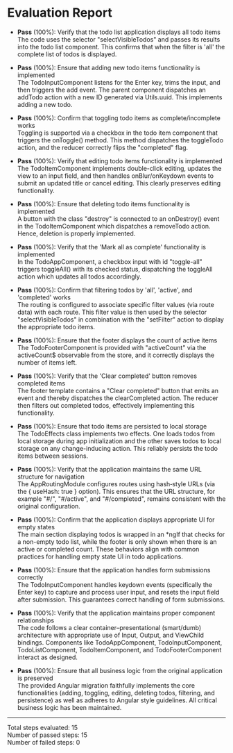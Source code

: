 # Evaluation Report

- **Pass** (100%): Verify that the todo list application displays all todo items  
  The code uses the selector "selectVisibleTodos" and passes its results into the todo list component. This confirms that when the filter is 'all' the complete list of todos is displayed.

- **Pass** (100%): Ensure that adding new todo items functionality is implemented  
  The TodoInputComponent listens for the Enter key, trims the input, and then triggers the add event. The parent component dispatches an addTodo action with a new ID generated via Utils.uuid. This implements adding a new todo.

- **Pass** (100%): Confirm that toggling todo items as complete/incomplete works  
  Toggling is supported via a checkbox in the todo item component that triggers the onToggle() method. This method dispatches the toggleTodo action, and the reducer correctly flips the "completed" flag.

- **Pass** (100%): Verify that editing todo items functionality is implemented  
  The TodoItemComponent implements double-click editing, updates the view to an input field, and then handles onBlur/onKeydown events to submit an updated title or cancel editing. This clearly preserves editing functionality.

- **Pass** (100%): Ensure that deleting todo items functionality is implemented  
  A button with the class "destroy" is connected to an onDestroy() event in the TodoItemComponent which dispatches a removeTodo action. Hence, deletion is properly implemented.

- **Pass** (100%): Verify that the 'Mark all as complete' functionality is implemented  
  In the TodoAppComponent, a checkbox input with id "toggle-all" triggers toggleAll() with its checked status, dispatching the toggleAll action which updates all todos accordingly.

- **Pass** (100%): Confirm that filtering todos by 'all', 'active', and 'completed' works  
  The routing is configured to associate specific filter values (via route data) with each route. This filter value is then used by the selector "selectVisibleTodos" in combination with the "setFilter" action to display the appropriate todo items.

- **Pass** (100%): Ensure that the footer displays the count of active items  
  The TodoFooterComponent is provided with "activeCount" via the activeCount$ observable from the store, and it correctly displays the number of items left.

- **Pass** (100%): Verify that the 'Clear completed' button removes completed items  
  The footer template contains a "Clear completed" button that emits an event and thereby dispatches the clearCompleted action. The reducer then filters out completed todos, effectively implementing this functionality.

- **Pass** (100%): Ensure that todo items are persisted to local storage  
  The TodoEffects class implements two effects. One loads todos from local storage during app initialization and the other saves todos to local storage on any change-inducing action. This reliably persists the todo items between sessions.

- **Pass** (100%): Verify that the application maintains the same URL structure for navigation  
  The AppRoutingModule configures routes using hash‑style URLs (via the { useHash: true } option). This ensures that the URL structure, for example "#/", "#/active", and "#/completed", remains consistent with the original configuration.

- **Pass** (100%): Confirm that the application displays appropriate UI for empty states  
  The main section displaying todos is wrapped in an *ngIf that checks for a non-empty todo list, while the footer is only shown when there is an active or completed count. These behaviors align with common practices for handling empty state UI in todo applications.

- **Pass** (100%): Ensure that the application handles form submissions correctly  
  The TodoInputComponent handles keydown events (specifically the Enter key) to capture and process user input, and resets the input field after submission. This guarantees correct handling of form submissions.

- **Pass** (100%): Verify that the application maintains proper component relationships  
  The code follows a clear container–presentational (smart/dumb) architecture with appropriate use of Input, Output, and ViewChild bindings. Components like TodoAppComponent, TodoInputComponent, TodoListComponent, TodoItemComponent, and TodoFooterComponent interact as designed.

- **Pass** (100%): Ensure that all business logic from the original application is preserved  
  The provided Angular migration faithfully implements the core functionalities (adding, toggling, editing, deleting todos, filtering, and persistence) as well as adheres to Angular style guidelines. All critical business logic has been maintained.

---

Total steps evaluated: 15  
Number of passed steps: 15  
Number of failed steps: 0